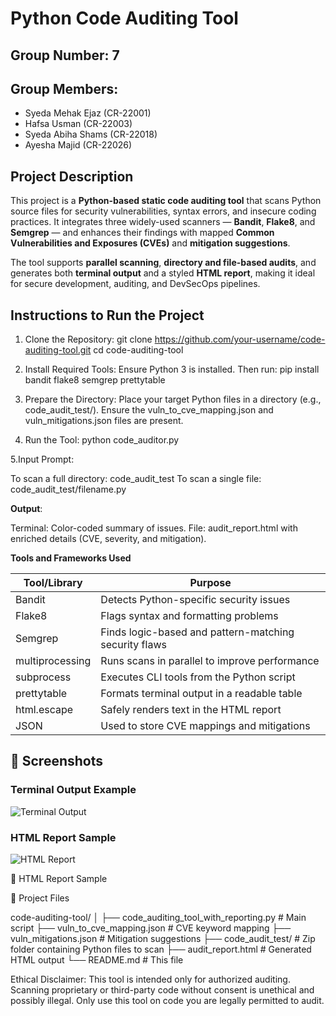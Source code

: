 #  Python Code Auditing Tool

##  Group Number: 7

##  Group Members:
- Syeda Mehak Ejaz (CR-22001)  
- Hafsa Usman (CR-22003)  
- Syeda Abiha Shams (CR-22018)  
- Ayesha Majid (CR-22026)  



##  Project Description

This project is a **Python-based static code auditing tool** that scans Python source files for security vulnerabilities, syntax errors, and insecure coding practices. It integrates three widely-used scanners — **Bandit**, **Flake8**, and **Semgrep** — and enhances their findings with mapped **Common Vulnerabilities and Exposures (CVEs)** and **mitigation suggestions**.

The tool supports **parallel scanning**, **directory and file-based audits**, and generates both **terminal output** and a styled **HTML report**, making it ideal for secure development, auditing, and DevSecOps pipelines.


##  Instructions to Run the Project
1. Clone the Repository:
git clone https://github.com/your-username/code-auditing-tool.git
cd code-auditing-tool

2. Install Required Tools:
Ensure Python 3 is installed. Then run:
pip install bandit flake8 semgrep prettytable
   
3. Prepare the Directory:
Place your target Python files in a directory (e.g., code_audit_test/).
Ensure the vuln_to_cve_mapping.json and vuln_mitigations.json files are present.

4. Run the Tool:
python code_auditor.py
   
5.Input Prompt:

To scan a full directory: code_audit_test
To scan a single file: code_audit_test/filename.py

**Output**:

Terminal: Color-coded summary of issues.
File: audit_report.html with enriched details (CVE, severity, and mitigation).

**Tools and Frameworks Used**


| Tool/Library     | Purpose                                                                |
|------------------|------------------------------------------------------------------------|
| Bandit           | Detects Python-specific security issues                                |
| Flake8           | Flags syntax and formatting problems                                   |
| Semgrep          | Finds logic-based and pattern-matching security flaws                  |
| multiprocessing  | Runs scans in parallel to improve performance                          |
| subprocess       | Executes CLI tools from the Python script                              |
| prettytable      | Formats terminal output in a readable table                            |
| html.escape      | Safely renders text in the HTML report                                 |
| JSON             | Used to store CVE mappings and mitigations                             |


## 📸 Screenshots

### Terminal Output Example  
![Terminal Output](screenshots/terminal_output.png)
         

### HTML Report Sample  
![HTML Report](screenshots/html_report.png)

📄 HTML Report Sample

📁 Project Files

code-auditing-tool/
│
├── code_auditing_tool_with_reporting.py              # Main script
├── vuln_to_cve_mapping.json                          # CVE keyword mapping
├── vuln_mitigations.json                             # Mitigation suggestions
├── code_audit_test/                                  # Zip folder containing Python files to scan
├── audit_report.html                                 # Generated HTML output
└── README.md                                         # This file

Ethical Disclaimer:
This tool is intended only for authorized auditing. Scanning proprietary or third-party code without consent is unethical and possibly illegal. Only use this tool on code you are legally permitted to audit.
